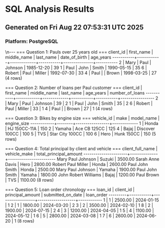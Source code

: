 # SQL Analysis Results
## Generated on Fri Aug 22 07:53:31 UTC 2025
### Platform: PostgreSQL
\n---
=== Question 1: Pauls over 25 years old ===
 client_id | first_name | middle_name | last_name | date_of_birth | age_years 
-----------+------------+-------------+-----------+---------------+-----------
         2 | Mary       | Paul        | Johnson   | 1985-12-20    |        39
         1 | Paul       | John        | Smith     | 1990-05-15    |        35
         6 | Robert     | Paul        | Miller    | 1992-07-30    |        33
         4 | Paul       |             | Brown     | 1998-03-25    |        27
(4 rows)


=== Question 2: Number of loans per Paul customer ===
 client_id | first_name | middle_name | last_name | age_years | number_of_loans 
-----------+------------+-------------+-----------+-----------+-----------------
         2 | Mary       | Paul        | Johnson   |        39 |               2
         1 | Paul       | John        | Smith     |        35 |               2
         6 | Robert     | Paul        | Miller    |        33 |               1
         4 | Paul       |             | Brown     |        27 |               1
(4 rows)


=== Question 3: Bikes by engine size ===
 vehicle_id |  make  |   model_name    | engine_size 
------------+--------+-----------------+-------------
          1 | Honda  | HJ 150CC-11A    | 150
          2 | Yamaha | Ace CB 125CC    | 125
          4 | Bajaj  | Discover 100CC  | 100
          5 | TVS    | Star City 100CC | 100
          6 | Hero   | Hunk 150CC      | 150
(5 rows)


=== Question 4: Total principal by client and vehicle ===
   client_full_name   | vehicle_make | total_principal_amount 
----------------------+--------------+------------------------
 Mary Paul Johnson    | Suzuki       |                3500.00
 Sarah Anne Davis     | Hero         |                2800.00
 Robert Paul Miller   | Honda        |                2600.00
 Paul John Smith      | Honda        |                2500.00
 Mary Paul Johnson    | Yamaha       |                1900.00
 Paul John Smith      | Yamaha       |                1800.00
 John Robert Williams | Bajaj        |                1200.00
 Paul Brown           | TVS          |                1100.00
(8 rows)


=== Question 5: Loan order chronology ===
 loan_id | client_id | principal_amount | submitted_on_date | loan_order 
---------+-----------+------------------+-------------------+------------
       1 |         1 |          2500.00 | 2024-01-15        |          1
       2 |         1 |          1800.00 | 2024-03-20        |          2
       3 |         2 |          3500.00 | 2024-02-10        |          1
       8 |         2 |          1900.00 | 2024-07-15        |          2
       4 |         3 |          1200.00 | 2024-04-05        |          1
       5 |         4 |          1100.00 | 2024-05-12        |          1
       6 |         5 |          2800.00 | 2024-03-08        |          1
       7 |         6 |          2600.00 | 2024-06-20        |          1
(8 rows)

